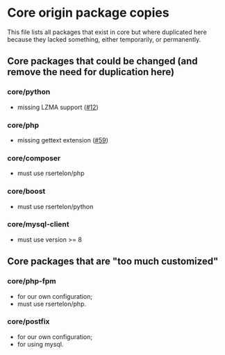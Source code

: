 # Core origin package copies

This file lists all packages that exist in core but where duplicated here because they lacked something, either temporarily, or permanently.

## Core packages that could be changed (and remove the need for duplication here)

### core/python

* missing LZMA support ([#12](https://github.com/rsertelon/rsertelon-plans/issues/12))

### core/php

* missing gettext extension ([#59](https://github.com/rsertelon/rsertelon-plans/issues/59))

### core/composer

* must use rsertelon/php

### core/boost

* must use rsertelon/python

### core/mysql-client

* must use version >= 8

## Core packages that are "too much customized"

### core/php-fpm

* for our own configuration;
* must use rsertelon/php.

### core/postfix

* for our own configuration;
* for using mysql.